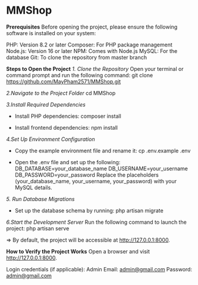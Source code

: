 # MMShop

**Prerequisites**
Before opening the project, please ensure the following software is installed on your system:

PHP: Version 8.2 or later
Composer: For PHP package management
Node.js: Version 16 or later
NPM: Comes with Node.js
MySQL: For the database
Git: To clone the repository from master branch

**Steps to Open the Project**
_1. Clone the Repository_
Open your terminal or command prompt and run the following command:
git clone https://github.com/MayPham2571/MMShop.git

_2.Navigate to the Project Folder_
cd MMShop

_3.Install Required Dependencies_
- Install PHP dependencies:
composer install

- Install frontend dependencies:
npm install

_4.Set Up Environment Configuration_
- Copy the example environment file and rename it:
cp .env.example .env

- Open the .env file and set up the following:
DB_DATABASE=your_database_name
DB_USERNAME=your_username
DB_PASSWORD=your_password
Replace the placeholders (your_database_name, your_username, your_password) with your MySQL details.

_5. Run Database Migrations_
- Set up the database schema by running:
php artisan migrate

_6.Start the Development Server_
Run the following command to launch the project:
php artisan serve

=> By default, the project will be accessible at http://127.0.0.1:8000.

**How to Verify the Project Works**
Open a browser and visit http://127.0.0.1:8000.

Login credentials (if applicable):
Admin Email: admin@gmail.com
Password: admin@gmail.com

